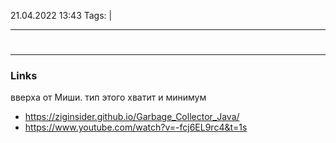 21.04.2022  13:43
Tags:  |
____

# 


____ 
### Links
вверха от Миши. тип этого хватит и минимум
- https://ziginsider.github.io/Garbage_Collector_Java/
- https://www.youtube.com/watch?v=-fcj6EL9rc4&t=1s